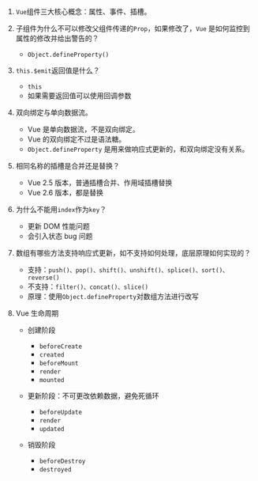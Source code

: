 1. `Vue`组件三大核心概念：属性、事件、插槽。

2. 子组件为什么不可以修改父组件传递的`Prop`，如果修改了，`Vue` 是如何监控到属性的修改并给出警告的？

   - `Object.defineProperty()`

3. `this.$emit`返回值是什么？

   - `this`
   - 如果需要返回值可以使用回调参数

4. 双向绑定与单向数据流。

   - Vue 是单向数据流，不是双向绑定。
   - Vue 的双向绑定不过是语法糖。
   - `Object.defineProperty` 是用来做响应式更新的，和双向绑定没有关系。

5. 相同名称的插槽是合并还是替换？

   - Vue 2.5 版本，普通插槽合并、作用域插槽替换
   - Vue 2.6 版本，都是替换

6. 为什么不能用`index`作为`key`？

   - 更新 DOM 性能问题
   - 会引入状态 bug 问题

7. 数组有哪些方法支持响应式更新，如不支持如何处理，底层原理如何实现的？

   - 支持：`push()、pop()、shift()、unshift()、splice()、sort()、reverse()`
   - 不支持：`filter()、concat()、slice()`
   - 原理：使用`Object.defineProperty`对数组方法进行改写

8. Vue 生命周期

   - 创建阶段

     - `beforeCreate`
     - `created`
     - `beforeMount`
     - `render`
     - `mounted`

   - 更新阶段：不可更改依赖数据，避免死循环

     - `beforeUpdate`
     - `render`
     - `updated`

   - 销毁阶段
     - `beforeDestroy`
     - `destroyed`
